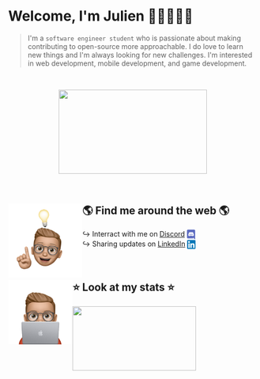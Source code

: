 # Welcome, I'm Julien 👋🏽👨🏽‍💻

> I'm a `software engineer student` who is passionate about making contributing to open-source more approachable. I do love to learn new things and I'm always looking for new challenges. I'm interested in web development, mobile development, and game development. 

<br>
<p align='center'>
<img align='center' width="300" height="170"src="https://user-images.githubusercontent.com/62793491/161388764-529bbb57-c595-4785-9de0-87d837df2582.gif">
</p>

<br>

## 🌎 Find me around the web 🌎 <img align="left" width="150" height="150" src="idea.png">
↪️ Interract with me on <a href="https://discord.com/users/384327361560182784">Discord</a> <img align="center" width="18" height="20" src="discord.png"><br>
↪️ Sharing updates on <a href="https://www.linkedin.com/in/julien-von-der-marck/">LinkedIn</a> <img align="center" width="17" height="18" src="linkedin.png">
<br><br><br>

## ⭐ Look at my stats ⭐ <img align="left" width="130" height="130" src="nerd.png">
<div align="left">
<img align="" width="250" height="130" src="https://github-readme-stats.vercel.app/api?username=jvondermarck&theme=dark&show_icons=true)](https://github.com/anuraghazra/github-readme-stats">
</div>
